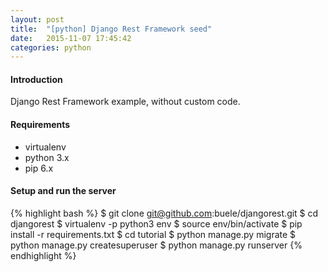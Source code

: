 ```yaml
---
layout: post
title:  "[python] Django Rest Framework seed"
date:   2015-11-07 17:45:42
categories: python
---
```


#### Introduction
 Django Rest Framework example, without custom code.

#### Requirements
 - virtualenv
 - python 3.x
 - pip 6.x

#### Setup and run the server


{% highlight bash %} 
$ git clone git@github.com:buele/djangorest.git
$ cd djangorest
$ virtualenv -p python3 env
$ source env/bin/activate
$ pip install -r requirements.txt
$ cd tutorial
$ python manage.py migrate
$ python manage.py createsuperuser
$ python manage.py runserver
{% endhighlight %} 

